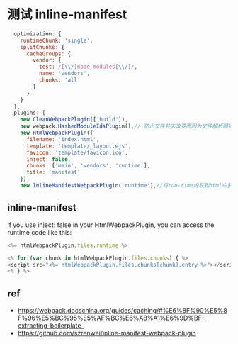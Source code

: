 # 测试 inline-manifest

```js
  optimization: {
    runtimeChunk: 'single',
    splitChunks: {
      cacheGroups: {
        vendor: {
          test: /[\\/]node_modules[\\/]/,
          name: 'vendors',
          chunks: 'all'
        }
      }
    }
  },
  plugins: [
    new CleanWebpackPlugin(['build']),
    new webpack.HashedModuleIdsPlugin(),// 防止文件并未改变而因为文件解析顺变化影响 hash 值改变
    new HtmlWebpackPlugin({
      filename: 'index.html',
      template: 'template/_layout.ejs',
      favicon: 'template/favicon.ico',
      inject: false,
      chunks: ['main', 'vendors', 'runtime'],
      title: 'manifest'
    }),
    new InlineManifestWebpackPlugin('runtime'),//将run-time内联到html中要放在html-plugin之后
```    
## inline-manifest

if you use inject: false in your HtmlWebpackPlugin, you can access the runtime code like this:

```js
<%= htmlWebpackPlugin.files.runtime %>

<% for (var chunk in htmlWebpackPlugin.files.chunks) { %>
<script src="<%= htmlWebpackPlugin.files.chunks[chunk].entry %>"></script>
<% } %>
```


## ref

- https://webpack.docschina.org/guides/caching/#%E6%8F%90%E5%8F%96%E5%BC%95%E5%AF%BC%E6%A8%A1%E6%9D%BF-extracting-boilerplate-
- https://github.com/szrenwei/inline-manifest-webpack-plugin